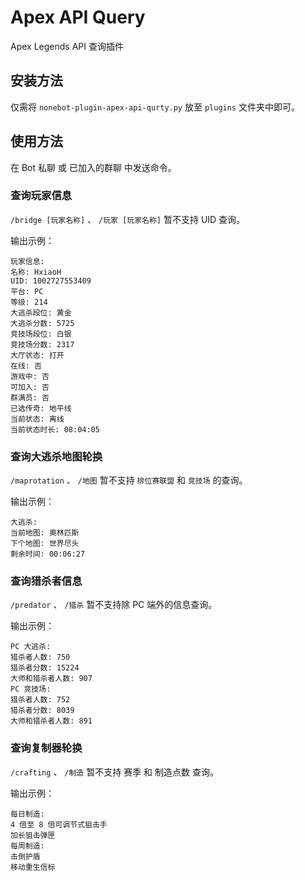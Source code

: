 # Apex API Query
Apex Legends API 查询插件

## 安装方法
仅需将 `nonebot-plugin-apex-api-qurty.py` 放至 `plugins` 文件夹中即可。

## 使用方法
在 Bot 私聊 或 已加入的群聊 中发送命令。

### 查询玩家信息
`/bridge [玩家名称]` 、 `/玩家 [玩家名称]`
暂不支持 UID 查询。

输出示例：
```text
玩家信息: 
名称: HxiaoH 
UID: 1002727553409 
平台: PC 
等级: 214 
大逃杀段位: 黄金 
大逃杀分数: 5725 
竞技场段位: 白银 
竞技场分数: 2317 
大厅状态: 打开 
在线: 否 
游戏中: 否 
可加入: 否 
群满员: 否 
已选传奇: 地平线 
当前状态: 离线 
当前状态时长: 08:04:05 
```

### 查询大逃杀地图轮换
`/maprotation` 、 `/地图`
暂不支持 `排位赛联盟` 和 `竞技场` 的查询。

输出示例：
```text
大逃杀: 
当前地图: 奥林匹斯 
下个地图: 世界尽头 
剩余时间: 00:06:27 
```

### 查询猎杀者信息
`/predator` 、 `/猎杀`
暂不支持除 PC 端外的信息查询。

输出示例：
```text
PC 大逃杀: 
猎杀者人数: 750 
猎杀者分数: 15224 
大师和猎杀者人数: 907 
PC 竞技场: 
猎杀者人数: 752 
猎杀者分数: 8039 
大师和猎杀者人数: 891 
```

### 查询复制器轮换
`/crafting` 、 `/制造`
暂不支持 赛季 和 制造点数 查询。

输出示例：
```text
每日制造: 
4 倍至 8 倍可调节式狙击手 
加长狙击弹匣 
每周制造: 
击倒护盾 
移动重生信标 
```